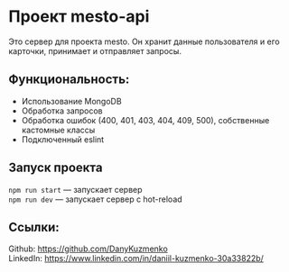 # **Проект mesto-api**
Это сервер для проекта mesto. Он хранит данные пользователя и его карточки, принимает и отправляет запросы.

## **Функциональность:**
* Использование MongoDB
* Обработка запросов
* Обработка ошибок (400, 401, 403, 404, 409, 500), собственные кастомные классы
* Подключенный eslint

## Запуск проекта

`npm run start` — запускает сервер   
`npm run dev` — запускает сервер с hot-reload

## **Ссылки:**
Github: https://github.com/DanyKuzmenko  
LinkedIn: https://www.linkedin.com/in/daniil-kuzmenko-30a33822b/

